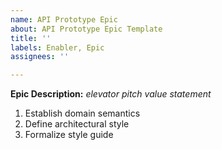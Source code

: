 ```yaml
---
name: API Prototype Epic
about: API Prototype Epic Template
title: ''
labels: Enabler, Epic
assignees: ''

---
```


**Epic Description:** _elevator pitch value statement_


1. Establish domain semantics
2. Define architectural style
3. Formalize style guide
